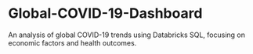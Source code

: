 # Global-COVID-19-Dashboard
An analysis of global COVID-19 trends using Databricks SQL, focusing on economic factors and health outcomes.

